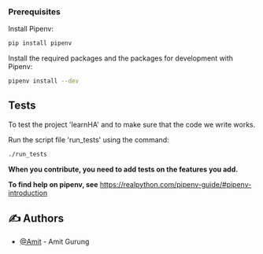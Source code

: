 
### Prerequisites

Install Pipenv:

```sh
pip install pipenv
```

Install the required packages and the packages for development with Pipenv:

```sh
pipenv install --dev
```


## Tests

To test the project 'learnHA' and to make sure that the code we write works.

Run the script file 'run_tests' using the command:

```sh
./run_tests
```

**When you contribute, you need to add tests on the features you add.**

**To find help on pipenv, see** https://realpython.com/pipenv-guide/#pipenv-introduction




## ✍️ Authors

- [@Amit](https://github.com/rajgurung777) - Amit Gurung
